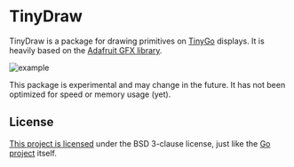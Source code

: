 TinyDraw
=========
TinyDraw is a package for drawing primitives on [TinyGo](https://tinygo.org/) displays. It is heavily based on the [Adafruit GFX library](https://github.com/adafruit/Adafruit-GFX-Library).

![example](https://raw.githubusercontent.com/tinygo-org/tinydraw/master/example.png)

This package is experimental and may change in the future. It has not been optimized for speed or memory usage (yet).
## License

[This project is licensed](./LICENSE) under the BSD 3-clause license, just like the [Go project](https://golang.org/LICENSE) itself.
